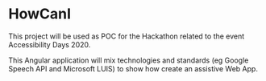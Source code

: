 # HowCanI
This project will be used as POC for the Hackathon related to the event Accessibility Days 2020.

This Angular application will mix technologies and standards (eg Google Speech API and Microsoft LUIS) to show how create an assistive Web App.
